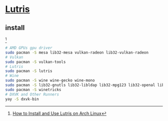 # [Lutris](https://lutris.net/)

## install

[^1]

```sh
# AMD GPUs gpu driver
sudo pacman -S mesa lib32-mesa vulkan-radeon lib32-vulkan-radeon
# Vulkan
sudo pacman -S vulkan-tools
# Lutris
sudo pacman -S lutris
# Wine
sudo pacman -S wine wine-gecko wine-mono
sudo pacman -S lib32-gnutls lib32-libldap lib32-mpg123 lib32-openal lib32-v4l-utils lib32-libpulse lib32-alsa-plugins lib32-libxcomposite lib32-libxinerama lib32-ncurses lib32-libxml2 lib32-freetype2 lib32-libpng lib32-sdl2
sudo pacman -S winetricks
# DXVK and Other Runners
yay -S dxvk-bin
```

[^1]: [How to Install and Use Lutris on Arch Linux](https://www.siberoloji.com/how-to-install-and-use-lutris-on-arch-linux/)
